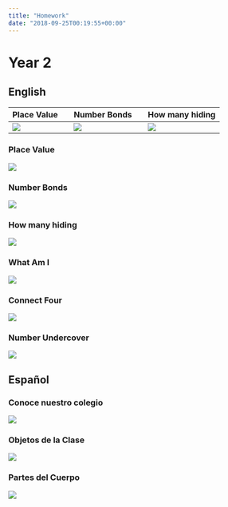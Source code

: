 ```yaml
---
title: "Homework"
date: "2018-09-25T00:19:55+00:00"
---
```


# Year 2

## English

Place Value |  | Number Bonds |  | How many hiding
--- | --- | --- | --- | ---
[![](/images/placeValue.png)](/docs/placeValue.pdf) |  | [![](/images/numberBonds.png)](/docs/numberBonds.pdf) |  | [![](/images/howManyHiding.png)](/docs/howManyHiding.pdf)



### Place Value

[![](/images/placeValue.png)](/docs/placeValue.pdf)

### Number Bonds

[![](/images/numberBonds.png)](/docs/numberBonds.pdf)

### How many hiding

[![](/images/howManyHiding.png)](/docs/howManyHiding.pdf)

### What Am I

[![](/images/whatAmI.png)](/docs/whatAmI.pdf)

### Connect Four

[![](/images/connectFour.png)](/docs/connectFour.pdf)

### Number Undercover

[![](/images/numberUndercover.png)](/docs/numberUndercover.pdf)

## Español

### Conoce nuestro colegio

[![](/images/conoceNuestroColegio.png)](/docs/conoceNuestroColegio.pdf)

### Objetos de la Clase

[![](/images/objetosDeLaClase.png)](/docs/objetosDeLaClase.pdf)

### Partes del Cuerpo

[![](/images/partesDelCuerpo.png)](/docs/partesDelCuerpo.pdf)
